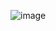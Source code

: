 ![image](https://github.com/DMurphy-Projects/KMeansClustering/assets/10519896/22f68d94-4253-4af6-b86e-5a6576687290)
